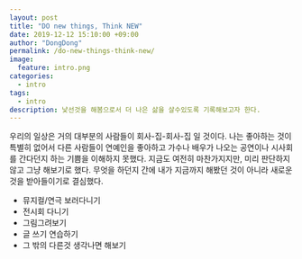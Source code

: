 ```yaml
---
layout: post
title: "DO new things, Think NEW"
date: 2019-12-12 15:10:00 +09:00
author: "DongDong"
permalink: /do-new-things-think-new/
image:
  feature: intro.png
categories:
  - intro
tags:
  - intro
description: 낯선것을 해봄으로서 더 나은 삶을 살수있도록 기록해보고자 한다.
---
```


우리의 일상은 거의 대부분의 사람들이 회사-집-회사-집 일 것이다. 나는 좋아하는 것이 특별히 없어서 다른 사람들이 연예인을 좋아하고 가수나 배우가 나오는 공연이나 시사회를 간다던지 하는 기쁨을 이해하지 못했다. 지금도 여전히 마찬가지지만, 미리 판단하지 않고 그냥 해보기로 했다. 무엇을 하던지 간에 내가 지금까지 해봤던 것이 아니라 새로운 것을 받아들이기로 결심했다.

* 뮤지컬/연극 보러다니기
* 전시회 다니기
* 그림그려보기
* 글 쓰기 연습하기
* 그 밖의 다른것 생각나면 해보기
